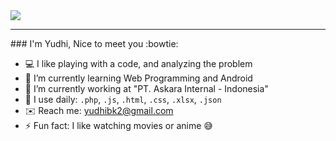 <img src="https://raw.githubusercontent.com/saadpasta/saadpasta/master/Banner%20.png"/>
<hr></hr>
### I'm Yudhi, Nice to meet you :bowtie:

- :computer: I like playing with a code, and analyzing the problem
- :book: I’m currently learning Web Programming and Android
- :construction_worker: I’m currently working at "PT. Askara Internal - Indonesia"
- :wrench: I use daily: `.php`, `.js`, `.html`, `.css`, `.xlsx`, `.json`
- :envelope: Reach me: [yudhibk2@gmail.com](mailto:yudhibk2@gmail.com)
- :zap: Fun fact: I like watching movies or anime :sweat_smile:

<!--
**yudhibk/yudhibk** is a ✨ _special_ ✨ repository because its `README.md` (this file) appears on your GitHub profile.

Here are some ideas to get you started:

- 🔭 I’m currently working on ...
- 🌱 I’m currently learning ...
- 👯 I’m looking to collaborate on ...
- 🤔 I’m looking for help with ...
- 💬 Ask me about ...
- 📫 How to reach me: ...
- 😄 Pronouns: ...
- ⚡ Fun fact: ...
-->
